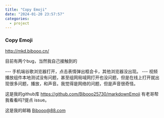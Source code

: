 ```yaml
---
title: "Copy Emoji"
date: "2024-01-20 23:57:57"
categories:
  - project
---
```



### Copy Emoji

http://mkd.bibooo.cn/

目前有两个bug，当然我自己接触到的


--- 手机端谷歌浏览器打开，点击表情弹出框会卡，其他浏览器没出现。
--- 视频播放组件本地测试没有问题，甚至组网局域网打开也没问题，但是在线上打开就出现很多问题，播放，和声音。我觉得是网络的问题，但是声音很奇怪。


这是我的github库 https://github.com/Bibooo25730/markdownEmoji 有老哥帮我看看吗?提点 issue。

这是我的邮箱 Bibooo@88.com
